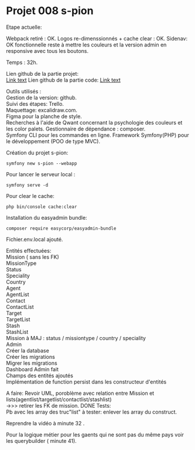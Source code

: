# Projet 008 s-pion

Etape actuelle:

Webpack retiré : OK.
Logos re-dimenssionnés + cache clear : OK.
Sidenav: OK fonctionnelle reste à mettre les couleurs et la version admin en responsive avec tous les boutons.

Temps : 32h.

Lien github de la partie projet:  
[Link text](https://github.com/Tom60340/008)
Lien github de la partie code:
[Link text](https://github.com/Tom60340/008-code)

Outils utilisés :  
Gestion de la version: github.  
Suivi des étapes: Trello.  
Maquettage: excalidraw.com.  
Figma pour la planche de style.  
Recherches à l'aide de Qwant concernant la psychologie des couleurs et les color palets.
Gestionnaire de dépendance : composer.  
Symfony CLI pour les commandes en ligne.
Framework Symfony(PHP) pour le développement (POO de type MVC).

Création du projet s-pion:

```
symfony new s-pion --webapp
```

Pour lancer le serveur local :

```
symfony serve -d
```

Pour clear le cache:

```
php bin/console cache:clear
```

Installation du easyadmin bundle:
```
composer require easycorp/easyadmin-bundle
```

Fichier.env.local ajouté.

Entités effectuées:  
Mission ( sans les FK)  
MissionType  
Status  
Speciality  
Country  
Agent  
AgentList  
Contact  
ContactList  
Target  
TargetList  
Stash  
StashList  
Mission à MAJ  : status / missiontype / country  / speciality  
Admin  
Créer la database  
Créer les migrations  
Migrer les migrations  
Dashboard Admin fait  
Champs des entités ajoutés  
Implémentation de function persist dans les constructeur d'entités  

A faire:
Revoir UML, poroblème avec relation entre Mission et lists(agentlist/targetlist/contactlist/stashlist)   
->>> retirer les FK de mission.  DONE
Tests:  
Pb avec les array des truc"list"  à tester: enlever les array du construct.  



Reprendre la vidéo à minute 32 .  


Pour la logique métier pour les gaents qui ne sont pas du même pays voir les querybuilder ( minute 41).  